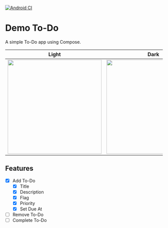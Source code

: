 [![Android CI](https://github.com/shaunburch/demo-todo/actions/workflows/android.yml/badge.svg)](https://github.com/shaunburch/demo-todo/actions/workflows/android.yml)

# Demo To-Do
A simple To-Do app using Compose.

| Light | Dark |
|-|-|
|<img width=300 src="https://github.com/shaunburch/demo-todo/assets/45771676/0a963414-7822-4dc5-8ef6-80e8e10cdb5b"/> | <img width=300 src="https://github.com/shaunburch/demo-todo/assets/45771676/a3a6420c-3f41-424f-b92b-6a1b3f3bb7e7"/> |


## Features
- [x] Add To-Do
  - [x] Title
  - [x] Description
  - [x] Flag
  - [x] Priority
  - [x] Set Due At
- [ ] Remove To-Do
- [ ] Complete To-Do
